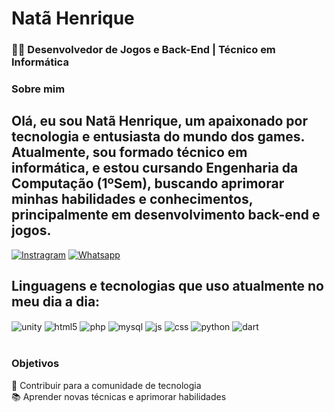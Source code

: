 # Natã Henrique

### 👨‍💻 Desenvolvedor de Jogos e Back-End | Técnico em Informática

### Sobre mim
## Olá, eu sou Natã Henrique, um apaixonado por tecnologia e entusiasta do mundo dos games. Atualmente, sou formado técnico em informática, e estou cursando Engenharia da Computação (1ºSem), buscando aprimorar minhas habilidades e conhecimentos, principalmente em desenvolvimento back-end e jogos. ##

[![Instragram](https://img.shields.io/badge/Instagram-E4405F?style=for-the-badge&logo=instagram&logoColor=white)](https://www.instagram.com/natahenriique/)
[![Whatsapp](https://img.shields.io/badge/WhatsApp-25D366?style=for-the-badge&logo=whatsapp&logoColor=white)](https://api.whatsapp.com/send?phone=19987661624)
<br>
## Linguagens e tecnologias que uso atualmente no meu dia a dia:

<div style="display: inline_block">
  <img align="center" alt="unity" src="https://img.shields.io/badge/Unity-100000?style=for-the-badge&logo=unity&logoColor=white"  />
  <img align="center" alt="html5" src="https://img.shields.io/badge/HTML-239120?style=for-the-badge&logo=html5&logoColor=white" />
    <img align="center" alt="php" src="https://img.shields.io/badge/PHP-777BB4?style=for-the-badge&logo=php&logoColor=white" />
    <img align="center" alt="mysql" src="https://img.shields.io/badge/MySQL-00000F?style=for-the-badge&logo=mysql&logoColor=white" />
    <img align="center" alt="js" src="https://img.shields.io/badge/JavaScript-F7DF1E?style=for-the-badge&logo=javascript&logoColor=black" />
    <img align="center" alt="css" src="https://img.shields.io/badge/CSS-239120?&style=for-the-badge&logo=css3&logoColor=white" />
  <img align="center" alt="python" src="https://img.shields.io/badge/Python-3776AB?style=for-the-badge&logo=python&logoColor=white" />
  <img align="center" alt="dart" src="https://img.shields.io/badge/Dart-0175C2?style=for-the-badge&logo=dart&logoColor=white" />


  
</div><br/>

### Objetivos
 🚀 Contribuir para a comunidade de tecnologia
<br>
📚 Aprender novas técnicas e aprimorar habilidades






  


